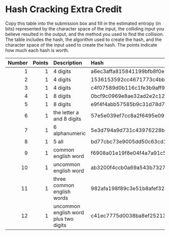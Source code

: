 # Hash Cracking Extra Credit

Copy this table into the submission box and fill in the estimated entropy (in bits) represented by the character space of the input, the colliding input you believe resulted in the output, and the method you used to find the collision.  The table includes the hash, the algorithm used to create the hash, and the character space of the input used to create the hash.  The points indicate how much each hash is worth.

|   Number |   Points | Description                           | Hash                                                             | Alg    | Collision   | Entropy   | Method   |
|---------:|---------:|:--------------------------------------|:-----------------------------------------------------------------|:-------|:------------|:----------|:---------|
|        1 |        1 | 4 digits                              | a6ec3affa815841199bfb8f0e83fc0ea                                 | md5    |             |           |          |
|        2 |        1 | 4 digits                              | 1536153592cc4671773c4bba56ac9ea380c030f0                         | sha1   |             |           |          |
|        3 |        1 | 4 digits                              | c4f07589d0b116c1fe3b9aff918b6ba8e3e0fbf50709bb13bec287e5d741a900 | sha256 |             |           |          |
|        4 |        1 | 8 digits                              | 0bcf9c0969e8ae32ad2e2c1207c8376a                                 | md5    |             |           |          |
|        5 |        1 | 8 digits                              | e9f4f4abb57585b9c31d78d7da871a0af1c75317                         | sha1   |             |           |          |
|        6 |        1 | the letter a and 8 digits             | 57e5e039ef7cc8a2f6495e092c87936935425bb51e86227da8dd297acdd1124d | sha256 |             |           |          |
|        7 |        1 | 6 alphanumeric                        | 5e3d794a9d731c43976228b3bf51c4af                                 | md5    |             |           |          |
|        8 |        1 | 5 all                                 | bd77cbc73e9005dd50c63cd18cbf2a068ef87038                         | sha1   |             |           |          |
|        9 |        1 | common english word                   | f6908a01e19f8e04f4a7a91c56f2aa6e7c3517b3                         | sha1   |             |           |          |
|       10 |        1 | uncommon english word                 | ab3200f4ccb0a69a543b73270b87ae7f3d10b538600265691424e62e66054352 | sha256 |             |           |          |
|       11 |        1 | three common english words            | 982afa198f89c3e51b8afef329ac34a6                                 | md5    |             |           |          |
|       12 |        1 | uncommon english word plus two digits | c41ec7775d0038ba8ef25213812ab254                                 | md5    |             |           |          |